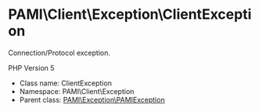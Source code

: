 PAMI\Client\Exception\ClientException
===============

Connection/Protocol exception.

PHP Version 5


* Class name: ClientException
* Namespace: PAMI\Client\Exception
* Parent class: [PAMI\Exception\PAMIException](PAMI-Exception-PAMIException.md)








